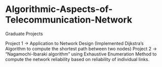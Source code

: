# Algorithmic-Aspects-of-Telecommunication-Network
Graduate Projects

Project 1 -> Application to Network Design (Implemented Dijkstra’s Algorithm to compute the shortest path between two nodes)
Project 2 -> “Nagamochi-Ibaraki algorithm” using Exhaustive Enumeration Method to compute the network reliability based on reliability of individual links.
